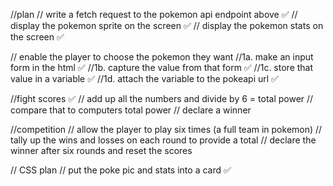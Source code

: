 //plan
// write a fetch request to the pokemon api endpoint above ✅
// display the pokemon sprite on the screen ✅
// display the pokemon stats on the screen ✅

// enable the player to choose the pokemon they want
//1a. make an input form in the html ✅
//1b. capture the value from that form ✅
//1c. store that value in a variable ✅
//1d. attach the variable to the pokeapi url ✅


//fight scores ✅
// add up all the numbers and divide by 6 = total power
// compare that to computers total power
// declare a winner




//competition
// allow the player to play six times (a full team in pokemon)
// tally up the wins and losses on each round to provide a total
// declare the winner after six rounds and reset the scores



// CSS plan
// put the poke pic and stats into a card ✅ 



